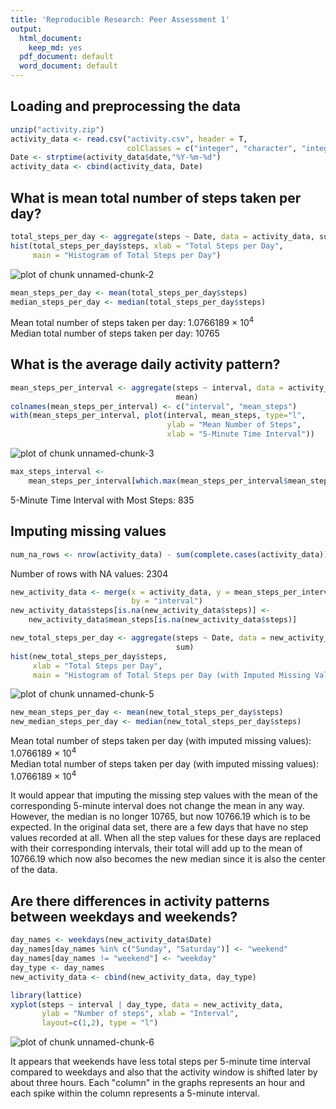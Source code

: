 ```yaml
---
title: 'Reproducible Research: Peer Assessment 1'
output:
  html_document:
    keep_md: yes
  pdf_document: default
  word_document: default
---
```



## Loading and preprocessing the data

```r
unzip("activity.zip")
activity_data <- read.csv("activity.csv", header = T, 
                          colClasses = c("integer", "character", "integer"))
Date <- strptime(activity_data$date,"%Y-%m-%d")
activity_data <- cbind(activity_data, Date)
```


## What is mean total number of steps taken per day?

```r
total_steps_per_day <- aggregate(steps ~ Date, data = activity_data, sum)
hist(total_steps_per_day$steps, xlab = "Total Steps per Day",
     main = "Histogram of Total Steps per Day")
```

![plot of chunk unnamed-chunk-2](figure/unnamed-chunk-2-1.png) 

```r
mean_steps_per_day <- mean(total_steps_per_day$steps)
median_steps_per_day <- median(total_steps_per_day$steps)
```
Mean total number of steps taken per day: 1.0766189 &times; 10<sup>4</sup>  
Median total number of steps taken per day: 10765

## What is the average daily activity pattern?

```r
mean_steps_per_interval <- aggregate(steps ~ interval, data = activity_data,
                                     mean)
colnames(mean_steps_per_interval) <- c("interval", "mean_steps")
with(mean_steps_per_interval, plot(interval, mean_steps, type="l", 
                                   ylab = "Mean Number of Steps", 
                                   xlab = "5-Minute Time Interval"))
```

![plot of chunk unnamed-chunk-3](figure/unnamed-chunk-3-1.png) 

```r
max_steps_interval <-
    mean_steps_per_interval[which.max(mean_steps_per_interval$mean_steps),1]
```
5-Minute Time Interval with Most Steps: 835

## Imputing missing values

```r
num_na_rows <- nrow(activity_data) - sum(complete.cases(activity_data))
```
Number of rows with NA values: 2304  

```r
new_activity_data <- merge(x = activity_data, y = mean_steps_per_interval,
                           by = "interval")
new_activity_data$steps[is.na(new_activity_data$steps)] <-
    new_activity_data$mean_steps[is.na(new_activity_data$steps)]

new_total_steps_per_day <- aggregate(steps ~ Date, data = new_activity_data,
                                     sum)
hist(new_total_steps_per_day$steps,
     xlab = "Total Steps per Day",
     main = "Histogram of Total Steps per Day (with Imputed Missing Values)")
```

![plot of chunk unnamed-chunk-5](figure/unnamed-chunk-5-1.png) 

```r
new_mean_steps_per_day <- mean(new_total_steps_per_day$steps)
new_median_steps_per_day <- median(new_total_steps_per_day$steps)
```
Mean total number of steps taken per day (with imputed missing values): 
1.0766189 &times; 10<sup>4</sup>  
Median total number of steps taken per day (with imputed missing values):
1.0766189 &times; 10<sup>4</sup>  


It would appear that imputing the missing step values with the mean of the 
corresponding 5-minute interval does not change the mean in any way. However, 
the median is no longer 10765, but now 10766.19 which is to be expected. In the 
original data set, there are a few days that have no step values recorded at 
all. When all the step values for these days are replaced with their 
corresponding intervals, their total will add up to the mean of 10766.19 which 
now also becomes the new median since it is also the center of the data.

## Are there differences in activity patterns between weekdays and weekends?

```r
day_names <- weekdays(new_activity_data$Date)
day_names[day_names %in% c("Sunday", "Saturday")] <- "weekend"
day_names[day_names != "weekend"] <- "weekday"
day_type <- day_names
new_activity_data <- cbind(new_activity_data, day_type)

library(lattice)
xyplot(steps ~ interval | day_type, data = new_activity_data,
       ylab = "Number of steps", xlab = "Interval", 
       layout=c(1,2), type = "l")
```

![plot of chunk unnamed-chunk-6](figure/unnamed-chunk-6-1.png) 

It appears that weekends have less total steps per 5-minute time interval
compared to weekdays and also that the activity window is shifted later by about
three hours. Each "column" in the graphs represents an hour and each spike
within the column represents a 5-minute interval.
